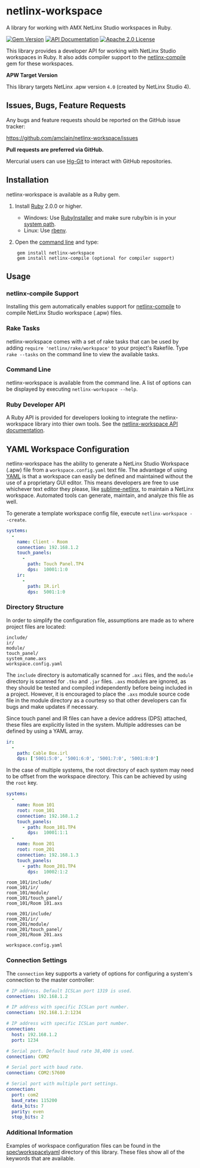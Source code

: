 # netlinx-workspace

A library for working with AMX NetLinx Studio workspaces in Ruby.

[![Gem Version](https://badge.fury.io/rb/netlinx-workspace.png)](http://badge.fury.io/rb/netlinx-workspace)
[![API Documentation](https://img.shields.io/badge/docs-api-blue.svg)](http://www.rubydoc.info/gems/netlinx-workspace)
[![Apache 2.0 License](https://img.shields.io/badge/license-Apache%202.0-yellowgreen.svg)](http://www.apache.org/licenses/LICENSE-2.0)

This library provides a developer API for working with NetLinx Studio workspaces
in Ruby. It also adds compiler support to the [netlinx-compile](https://github.com/amclain/netlinx-compile)
gem for these workspaces.

**APW Target Version**

This library targets NetLinx .apw version `4.0` (created by NetLinx Studio 4).


## Issues, Bugs, Feature Requests

Any bugs and feature requests should be reported on the GitHub issue tracker:

https://github.com/amclain/netlinx-workspace/issues


**Pull requests are preferred via GitHub.**

Mercurial users can use [Hg-Git](http://hg-git.github.io/) to interact with
GitHub repositories.


## Installation

netlinx-workspace is available as a Ruby gem.

1. Install [Ruby](https://www.ruby-lang.org) 2.0.0 or higher.
    * Windows: Use [RubyInstaller](http://rubyinstaller.org/downloads/)
        and make sure ruby/bin is in your [system path](http://www.computerhope.com/issues/ch000549.htm).
    * Linux: Use [rbenv](https://github.com/sstephenson/rbenv#basic-github-checkout).
    
2. Open the [command line](http://www.addictivetips.com/windows-tips/windows-7-elevated-command-prompt-in-context-menu/)
    and type:
    
```
    gem install netlinx-workspace
    gem install netlinx-compile (optional for compiler support)
```


## Usage

### netlinx-compile Support

Installing this gem automatically enables support for [netlinx-compile](https://github.com/amclain/netlinx-compile)
to compile NetLinx Studio workspace (.apw) files.


### Rake Tasks

netlinx-workspace comes with a set of rake tasks that can be used by adding
`require 'netlinx/rake/workspace'` to your project's Rakefile. Type
`rake --tasks` on the command line to view the available tasks.


### Command Line

netlinx-workspace is available from the command line. A list of options can
be displayed by executing `netlinx-workspace --help`.


### Ruby Developer API

A Ruby API is provided for developers looking to integrate the netlinx-workspace
library into thier own tools. See the 
[netlinx-workspace API documentation](http://rubydoc.info/gems/netlinx-workspace).


## YAML Workspace Configuration

netlinx-workspace has the ability to generate a NetLinx Studio Workspace (.apw)
file from a `workspace.config.yaml` text file. The advantage of using [YAML](http://yaml.org/spec/1.1/#id857168)
is that a workspace can easily be defined and maintained without the use of a
proprietary GUI editor. This means developers are free to use whichever text
editor they please, like [sublime-netlinx](https://github.com/amclain/sublime-netlinx),
to maintain a NetLinx workspace. Automated tools can generate, maintain, and
analyze this file as well.

To generate a template workspace config file, execute `netlinx-workspace --create`.

```yaml
systems:
  -
    name: Client - Room
    connection: 192.168.1.2
    touch_panels:
      -
        path: Touch Panel.TP4
        dps:  10001:1:0
    ir:
      -
        path: IR.irl
        dps:  5001:1:0
```


### Directory Structure

In order to simplify the configuration file, assumptions are made as to where
project files are located:

```text
include/
ir/
module/
touch_panel/
system_name.axs
workspace.config.yaml
```

The `include` directory is automatically scanned for `.axi` files, and the
`module` directory is scanned for `.tko` and `.jar` files. `.axs` modules are
ignored, as they should be tested and compiled independently before being
included in a project. However, it is encouraged to place the `.axs` module
source code file in the module directory as a courtesy so that other developers
can fix bugs and make updates if necessary.

Since touch panel and IR files can have a device address (DPS) attached, these
files are explicitly listed in the system. Multiple addresses can be defined
by using a YAML array.

```yaml
ir:
  -
    path: Cable Box.irl
    dps: ['5001:5:0', '5001:6:0', '5001:7:0', '5001:8:0']
```

In the case of multiple systems, the root directory of each system may need to
be offset from the workspace directory. This can be achieved by using the `root`
key.

```yaml
systems:
  -
    name: Room 101
    root: room_101
    connection: 192.168.1.2
    touch_panels:
      - path: Room_101.TP4
        dps:  10001:1:1
  -
    name: Room 201
    root: room_201
    connection: 192.168.1.3
    touch_panels:
      - path: Room_201.TP4
        dps:  10002:1:2
```

```text
room_101/include/
room_101/ir/
room_101/module/
room_101/touch_panel/
room_101/Room 101.axs

room_201/include/
room_201/ir/
room_201/module/
room_201/touch_panel/
room_201/Room 201.axs

workspace.config.yaml
```


### Connection Settings

The `connection` key supports a variety of options for configuring a system's
connection to the master controller:

```yaml
# IP address. Default ICSLan port 1319 is used.
connection: 192.168.1.2

# IP address with specific ICSLan port number.
connection: 192.168.1.2:1234

# IP address with specific ICSLan port number.
connection:
  host: 192.168.1.2
  port: 1234

# Serial port. Default baud rate 38,400 is used.
connection: COM2

# Serial port with baud rate.
connection: COM2:57600

# Serial port with multiple port settings.
connection:
  port: com2
  baud_rate: 115200
  data_bits: 7
  parity: even
  stop_bits: 2
```


### Additional Information

Examples of workspace configuration files can be found in the
[spec\workspace\yaml](https://github.com/amclain/netlinx-workspace/tree/master/spec/workspace/yaml)
directory of this library. These files show all of the keywords that are
available.

